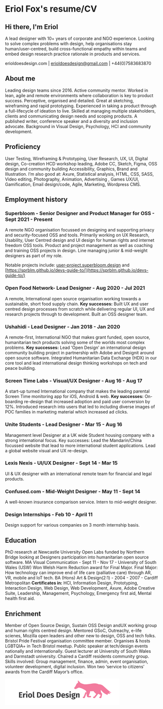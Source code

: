 # Eriol Fox's resume/CV



## Hi there, I'm Eriol 
A lead designer with 10+ years of corporate and NGO experience. 
Looking to solve complex problems with design, help organisations stay human/user-centred, build cross-functional empathy within teams and embed design research practice rationale in products and services.

erioldoesdesign.com  |  erioldoesdesign@gmail.com  |  +44(0)7583683870


## About me
Leading design teams since 2016. Active community mentor.
Worked in lean, agile and remote environments where collaboration is key to product success. Perceptive, organised and detailed. Great at sketching, wireframing and rapid prototyping. 
Experienced in taking a product through a full-lifecycle of ideation to live.
Skilled at managing multiple stakeholders, clients and communicating design needs and scoping products.
A published writer, conference speaker and a diversity and inclusion advocate.
Background in Visual Design, Psychology, HCI and community development.

## Proficiency
User Testing, Wireframing & Prototyping, User Research, UX, UI, Digital design, Co-creation HCD workshop leading, Adobe CC, Sketch, Figma, OSS design and community building Accessibility, Graphics, Brand and Illustration.
I’m also good at: Axure, Statistical analysis, HTML, CSS, SASS, Video editing, Photography, Animation, Advertising , Games UX/UI, Gamification, Email design/code, Agile, Marketing, Wordpress CMS.

## Employment history

### Superbloom - Senior Designer and Product Manager for OSS - Sept 2021 - Present
A remote NGO organisation focussed on designing and supporting privacy and security-focused OSS and tools.
Primarily working on UX Research, Usability, User Centred design and UI design for human rights and internet freedom OSS tools. Product and project management as well as coaching and training OSS projects in design. 
Line managing junior & mid-weight designers as part of my role.

Notable projects include: [user-project.superbloom.design](https://user-project.superbloom.design/) and [https://sprblm.github.io/devs-guide-to/](https://sprblm.github.io/devs-guide-to/)

### Open Food Network- Lead Designer - Aug 2020 - Jul 2021
A remote, International open source organisation working towards a sustainable, short food supply chain.
**Key successes:** Built UX and user centred design processes from scratch while delivering regular UI, UX and research projects through to development. Built an OSS designer team.

### Ushahidi - Lead Designer - Jan 2018 - Jan 2020
A remote-first, International NGO that makes grant funded, open source, humanitarian tech products solving some of the worlds most complex problems.
**Key successes:** Lead ‘Open Design’ an international design community building project in partnership with Adobe and Designit around open source software. Integrated Humanitarian Data Exchange (HDX) in our core tool and lead international design thinking workshops on tech and peace building.

### Screen Time Labs - Visual/UX Designer - Aug 16 - Aug 17
A start-up turned International company that makes the leading parental Screen Time monitoring app for iOS, Android & web.
**Key successes:** On-boarding re-design that increased adoption and paid user conversion by 12%. Introduced research into users that led to including diverse images of POC families in marketing material which increased ad clicks.

### Unite Students - Lead Designer - Mar 15 - Aug 16
Management level Designer at a UK wide Student housing company with a strong international focus.
Key successes: Lead the Mandarin/China focussed website that lead to more international student applications. Lead a global website visual and UX re-design.

### Lexis Nexis - UI/UX Designer - Sept 14 - Mar 15
UI & UX designer with an international remote team for financial and legal products.

### Confused.com - Mid-Weight Designer - May 11 - Sept 14
A well-known insurance comparison service. Intern to mid-weight designer.

### Design Internships - Feb 10 - April 11
Design support for various companies on 3 month internship basis.

## Education

PhD research at Newcastle University Open Labs funded by Northern Bridge looking at Designers participation into humanitarian open source software.
MA Visual Communication - Sept 11 - Nov 17 - University of South Wales (USW)
Won Welsh Harm Reduction award for Final Major. Final Major: How technology can improve end of life care (palliative care) through AR, VR, mobile and IoT tech.
BA (Hons) Art & Design(2:1) - 2004 - 2007 - Cardiff Metropolitan
**Certificates in:** HCI, Information Design, Prototyping, Interaction Design, Web Design, Web Development, Axure, Adobe Creative Suite, Leadership, Management, Psychology, Emergency first aid, Mental health first aid.

## Enrichment

Member of Open Source Design, Sustain OSS Design andUX working group and human rights centred design. Mentored GSoC, Outreachy, e-life scienes, Mozilla open leaders and other new to design, OSS and tech folks.
Bristol Pride Festival organisation committee member. Organises & hosts LGBTQIA+ in Tech Bristol meetup.
Public speaker at tech/design events nationally and internationally. 
Guest lecturer at University of South Wales and Darmstadt university. 
Chaired a Cardiff residents community group. Skills involved: Group management, finance, admin, event organisation, volunteer development, digital inclusion. 
Won two ‘service to citizens’ awards from the Cardiff Mayor’s office.


![image](https://github.com/Erioldoesdesign/resume/blob/main/images/fox-white.jpg)



